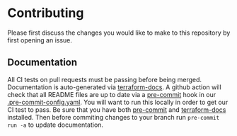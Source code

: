 # Contributing

Please first discuss the changes you would like to make to this repository by first opening an issue.

## Documentation

All CI tests on pull requests must be passing before being merged.
Documentation is auto-generated via [terraform-docs](https://terraform-docs.io/).
A github action will check that all README files are up to date via a [pre-commit](https://pre-commit.com/) hook in our [.pre-commit-config.yaml](../pre-commit-config.yaml).
You will want to run this locally in order to get our CI test to pass.
Be sure that you have both [pre-commit](https://pre-commit.com/#installation) and [terraform-docs](https://terraform-docs.io/user-guide/installation/) installed.
Then before commiting changes to your branch run `pre-commit run -a` to update documentation.
